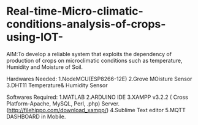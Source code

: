 # Real-time-Micro-climatic-conditions-analysis-of-crops-using-IOT-
AIM:To develop a reliable system that exploits the dependency of production of crops on microclimatic conditions such as temperature, Humidity and Moisture of Soil.


Hardwares Needed:
1.NodeMCU(ESP8266-12E)
2.Grove MOisture Sensor
3.DHT11 Temperature& Humidity Sensor

Softwares Required:
1.MATLAB
2.ARDUINO IDE
3.XAMPP v3.2.2 ( Cross Platform-Apache, MySQL, Perl, .php) Server.(http://filehippo.com/download_xampp/)
4.Sublime Text editor
5.MQTT DASHBOARD in Mobile.

